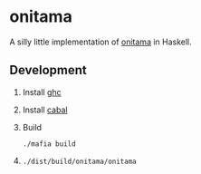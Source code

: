 onitama
=======

A silly little implementation of
[onitama](https://boardgamegeek.com/boardgame/160477/onitama) in Haskell.

## Development

1. Install [ghc](https://github.com/ambiata/mafia/blob/master/doc/ghc.md)
2. Install [cabal](https://github.com/ambiata/mafia/blob/master/doc/cabal.md)
3. Build

    ```
    ./mafia build
    ```
4. `./dist/build/onitama/onitama`
